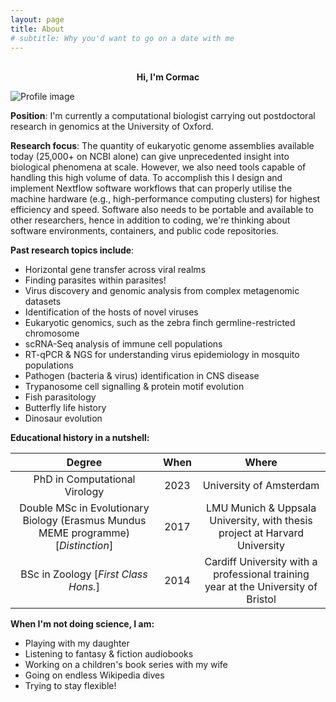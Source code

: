 ```yaml
---
layout: page
title: About
# subtitle: Why you'd want to go on a date with me
---
```


<br/>

<center> <b> Hi, I'm Cormac </b> </center>

![Profile image](https://CormacKinsella.github.io/assets/img/about-profile_picture-circle.png "Circos for visualising complex features and multiple alignments")

**Position**: I'm currently a computational biologist carrying out postdoctoral research in genomics at the University of Oxford.

**Research focus**: The quantity of eukaryotic genome assemblies available today (25,000+ on NCBI alone) can give unprecedented insight into biological phenomena at scale. However, we also need tools capable of handling this high volume of data. To accomplish this I design and implement Nextflow software workflows that can properly utilise the machine hardware (e.g., high-performance computing clusters) for highest efficiency and speed. Software also needs to be portable and available to other researchers, hence in addition to coding, we're thinking about software environments, containers, and public code repositories.

**Past research topics include**:

- Horizontal gene transfer across viral realms
- Finding parasites within parasites!
- Virus discovery and genomic analysis from complex metagenomic datasets
- Identification of the hosts of novel viruses
- Eukaryotic genomics, such as the zebra finch germline-restricted chromosome
- scRNA-Seq analysis of immune cell populations
- RT-qPCR & NGS for understanding virus epidemiology in mosquito populations
- Pathogen (bacteria & virus) identification in CNS disease
- Trypanosome cell signalling & protein motif evolution
- Fish parasitology
- Butterfly life history
- Dinosaur evolution

**Educational history in a nutshell:**

| Degree | When | Where |
| :----: | :-: | :-: |
| PhD in Computational Virology | 2023 | University of Amsterdam |
| Double MSc in Evolutionary Biology (Erasmus Mundus MEME programme) [*Distinction*] | 2017 | LMU Munich & Uppsala University, with thesis project at Harvard University |
| BSc in Zoology [*First Class Hons.*] | 2014 | Cardiff University with a professional training year at the University of Bristol |

**When I'm not doing science, I am:**

- Playing with my daughter
- Listening to fantasy & fiction audiobooks
- Working on a children's book series with my wife
- Going on endless Wikipedia dives
- Trying to stay flexible!
